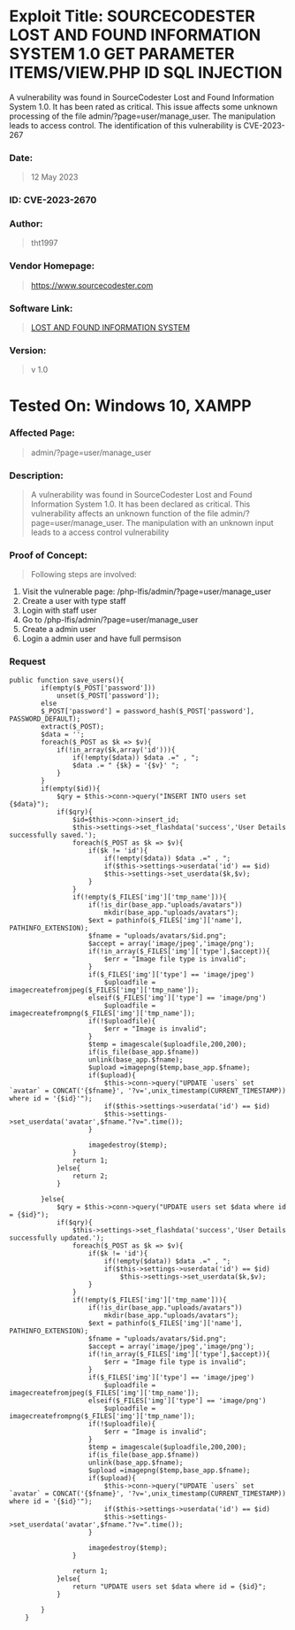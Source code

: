 # Exploit Title: SOURCECODESTER LOST AND FOUND INFORMATION SYSTEM 1.0 GET PARAMETER ITEMS/VIEW.PHP ID SQL INJECTION
A vulnerability was found in SourceCodester Lost and Found Information System 1.0. It has been rated as critical. This issue affects some unknown processing of the file admin/?page=user/manage_user. The manipulation leads to access control. The identification of this vulnerability is CVE-2023-267
### Date: 
> 12 May 2023

### ID: CVE-2023-2670
### Author: 
> tht1997
### Vendor Homepage:
> https://www.sourcecodester.com
### Software Link:
> [LOST AND FOUND INFORMATION SYSTEM](https://www.sourcecodester.com/php/16525/lost-and-found-information-system-using-php-and-mysql-db-source-code-free-download.html)
### Version:
> v 1.0

# Tested On: Windows 10, XAMPP

### Affected Page:
> admin/?page=user/manage_user


### Description:
> A vulnerability was found in SourceCodester Lost and Found Information System 1.0. It has been declared as critical. This vulnerability affects an unknown function of the file admin/?page=user/manage_user. The manipulation with an unknown input leads to a access control vulnerability
### Proof of Concept:
> Following steps are involved:
1. Visit the vulnerable page: /php-lfis/admin/?page=user/manage_user
2. Create a user with type staff
3. Login with staff user 
4. Go to /php-lfis/admin/?page=user/manage_user
5. Create a admin user
6. Login a admin user and have full permsison

### Request
```
public function save_users(){
		if(empty($_POST['password']))
			unset($_POST['password']);
		else
		$_POST['password'] = password_hash($_POST['password'], PASSWORD_DEFAULT);
		extract($_POST);
		$data = '';
		foreach($_POST as $k => $v){
			if(!in_array($k,array('id'))){
				if(!empty($data)) $data .=" , ";
				$data .= " {$k} = '{$v}' ";
			}
		}
		if(empty($id)){
			$qry = $this->conn->query("INSERT INTO users set {$data}");
			if($qry){
				$id=$this->conn->insert_id;
				$this->settings->set_flashdata('success','User Details successfully saved.');
				foreach($_POST as $k => $v){
					if($k != 'id'){
						if(!empty($data)) $data .=" , ";
						if($this->settings->userdata('id') == $id)
						$this->settings->set_userdata($k,$v);
					}
				}
				if(!empty($_FILES['img']['tmp_name'])){
					if(!is_dir(base_app."uploads/avatars"))
						mkdir(base_app."uploads/avatars");
					$ext = pathinfo($_FILES['img']['name'], PATHINFO_EXTENSION);
					$fname = "uploads/avatars/$id.png";
					$accept = array('image/jpeg','image/png');
					if(!in_array($_FILES['img']['type'],$accept)){
						$err = "Image file type is invalid";
					}
					if($_FILES['img']['type'] == 'image/jpeg')
						$uploadfile = imagecreatefromjpeg($_FILES['img']['tmp_name']);
					elseif($_FILES['img']['type'] == 'image/png')
						$uploadfile = imagecreatefrompng($_FILES['img']['tmp_name']);
					if(!$uploadfile){
						$err = "Image is invalid";
					}
					$temp = imagescale($uploadfile,200,200);
					if(is_file(base_app.$fname))
					unlink(base_app.$fname);
					$upload =imagepng($temp,base_app.$fname);
					if($upload){
						$this->conn->query("UPDATE `users` set `avatar` = CONCAT('{$fname}', '?v=',unix_timestamp(CURRENT_TIMESTAMP)) where id = '{$id}'");
						if($this->settings->userdata('id') == $id)
						$this->settings->set_userdata('avatar',$fname."?v=".time());
					}

					imagedestroy($temp);
				}
				return 1;
			}else{
				return 2;
			}

		}else{
			$qry = $this->conn->query("UPDATE users set $data where id = {$id}");
			if($qry){
				$this->settings->set_flashdata('success','User Details successfully updated.');
				foreach($_POST as $k => $v){
					if($k != 'id'){
						if(!empty($data)) $data .=" , ";
						if($this->settings->userdata('id') == $id)
							$this->settings->set_userdata($k,$v);
					}
				}
				if(!empty($_FILES['img']['tmp_name'])){
					if(!is_dir(base_app."uploads/avatars"))
						mkdir(base_app."uploads/avatars");
					$ext = pathinfo($_FILES['img']['name'], PATHINFO_EXTENSION);
					$fname = "uploads/avatars/$id.png";
					$accept = array('image/jpeg','image/png');
					if(!in_array($_FILES['img']['type'],$accept)){
						$err = "Image file type is invalid";
					}
					if($_FILES['img']['type'] == 'image/jpeg')
						$uploadfile = imagecreatefromjpeg($_FILES['img']['tmp_name']);
					elseif($_FILES['img']['type'] == 'image/png')
						$uploadfile = imagecreatefrompng($_FILES['img']['tmp_name']);
					if(!$uploadfile){
						$err = "Image is invalid";
					}
					$temp = imagescale($uploadfile,200,200);
					if(is_file(base_app.$fname))
					unlink(base_app.$fname);
					$upload =imagepng($temp,base_app.$fname);
					if($upload){
						$this->conn->query("UPDATE `users` set `avatar` = CONCAT('{$fname}', '?v=',unix_timestamp(CURRENT_TIMESTAMP)) where id = '{$id}'");
						if($this->settings->userdata('id') == $id)
						$this->settings->set_userdata('avatar',$fname."?v=".time());
					}

					imagedestroy($temp);
				}

				return 1;
			}else{
				return "UPDATE users set $data where id = {$id}";
			}
			
		}
	}
```


